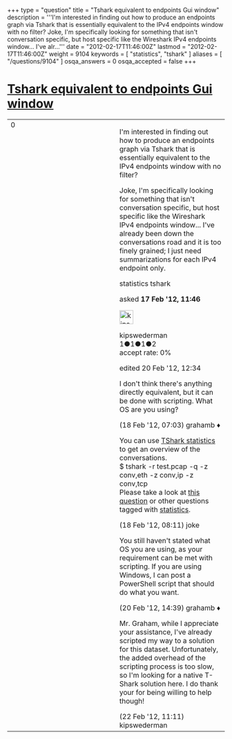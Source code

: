 +++
type = "question"
title = "Tshark equivalent to endpoints Gui window"
description = '''I&#x27;m interested in finding out how to produce an endpoints graph via Tshark that is essentially equivalent to the IPv4 endpoints window with no filter? Joke, I&#x27;m specifically looking for something that isn&#x27;t conversation specific, but host specific like the Wireshark IPv4 endpoints window... I&#x27;ve alr...'''
date = "2012-02-17T11:46:00Z"
lastmod = "2012-02-17T11:46:00Z"
weight = 9104
keywords = [ "statistics", "tshark" ]
aliases = [ "/questions/9104" ]
osqa_answers = 0
osqa_accepted = false
+++

<div class="headNormal">

# [Tshark equivalent to endpoints Gui window](/questions/9104/tshark-equivalent-to-endpoints-gui-window)

</div>

<div id="main-body">

<div id="askform">

<table id="question-table" style="width:100%;"><colgroup><col style="width: 50%" /><col style="width: 50%" /></colgroup><tbody><tr class="odd"><td style="width: 30px; vertical-align: top"><div class="vote-buttons"><div id="post-9104-score" class="post-score" title="current number of votes">0</div><div id="favorite-count" class="favorite-count"></div></div></td><td><div id="item-right"><div class="question-body"><p>I'm interested in finding out how to produce an endpoints graph via Tshark that is essentially equivalent to the IPv4 endpoints window with no filter?</p><p>Joke, I'm specifically looking for something that isn't conversation specific, but host specific like the Wireshark IPv4 endpoints window... I've already been down the conversations road and it is too finely grained; I just need summarizations for each IPv4 endpoint only.</p></div><div id="question-tags" class="tags-container tags">statistics tshark</div><div id="question-controls" class="post-controls"></div><div class="post-update-info-container"><div class="post-update-info post-update-info-user"><p>asked <strong>17 Feb '12, 11:46</strong></p><img src="https://secure.gravatar.com/avatar/9aca123fda28fb44956edeebcd5e9221?s=32&amp;d=identicon&amp;r=g" class="gravatar" width="32" height="32" alt="kipswederman&#39;s gravatar image" /><p>kipswederman<br />
<span class="score" title="1 reputation points">1</span><span title="1 badges"><span class="badge1">●</span><span class="badgecount">1</span></span><span title="1 badges"><span class="silver">●</span><span class="badgecount">1</span></span><span title="2 badges"><span class="bronze">●</span><span class="badgecount">2</span></span><br />
<span class="accept_rate" title="Rate of the user&#39;s accepted answers">accept rate:</span> <span title="kipswederman has no accepted answers">0%</span></p></div><div class="post-update-info post-update-info-edited"><p>edited 20 Feb '12, 12:34</p></div></div><div id="comments-container-9104" class="comments-container"><span id="9126"></span><div id="comment-9126" class="comment"><div id="post-9126-score" class="comment-score"></div><div class="comment-text"><p>I don't think there's anything directly equivalent, but it can be done with scripting. What OS are you using?</p></div><div id="comment-9126-info" class="comment-info"><span class="comment-age">(18 Feb '12, 07:03)</span> grahamb ♦</div></div><span id="9128"></span><div id="comment-9128" class="comment"><div id="post-9128-score" class="comment-score"></div><div class="comment-text"><p>You can use <a href="http://www.wireshark.org/docs/man-pages/tshark.html">TShark statistics</a> to get an overview of the conversations.<br />
$ tshark -r test.pcap -q -z conv,eth -z conv,ip -z conv,tcp<br />
Please take a look at <a href="http://ask.wireshark.org/questions/5111/how-can-i-tshark-a-folder-full-of-tracefiles-for-the-biggest-tcp-stream-in-each-trace?page=1#5225">this question</a> or other questions tagged with <a href="http://ask.wireshark.org/tags/statistics/">statistics</a>.</p></div><div id="comment-9128-info" class="comment-info"><span class="comment-age">(18 Feb '12, 08:11)</span> joke</div></div><span id="9154"></span><div id="comment-9154" class="comment"><div id="post-9154-score" class="comment-score"></div><div class="comment-text"><p>You still haven't stated what OS you are using, as your requirement can be met with scripting. If you are using Windows, I can post a PowerShell script that should do what you want.</p></div><div id="comment-9154-info" class="comment-info"><span class="comment-age">(20 Feb '12, 14:39)</span> grahamb ♦</div></div><span id="9174"></span><div id="comment-9174" class="comment"><div id="post-9174-score" class="comment-score"></div><div class="comment-text"><p>Mr. Graham, while I appreciate your assistance, I've already scripted my way to a solution for this dataset. Unfortunately, the added overhead of the scripting process is too slow, so I'm looking for a native T-Shark solution here. I do thank your for being willing to help though!</p></div><div id="comment-9174-info" class="comment-info"><span class="comment-age">(22 Feb '12, 11:11)</span> kipswederman</div></div></div><div id="comment-tools-9104" class="comment-tools"></div><div class="clear"></div><div id="comment-9104-form-container" class="comment-form-container"></div><div class="clear"></div></div></td></tr></tbody></table>

</div>

</div>

